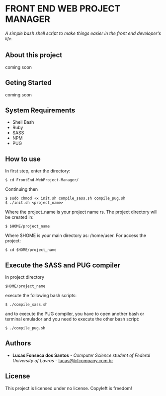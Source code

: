 # FRONT END WEB PROJECT MANAGER
###### A simple bash shell script to make things easier in the front end developer's life.

## About this project
coming soon

## Geting Started
coming soon

## System Requirements
- Shell Bash
- Ruby
- SASS
- NPM
- PUG

## How to use
In first step, enter the directory:
```
$ cd FrontEnd-WebProject-Manager/
```
Continuing then

```
$ sudo chmod +x init.sh compile_sass.sh compile_pug.sh
$ ./init.sh <project_name>
```

Where the project_name is your project name rs.
The project directory will be created in:

```
$ $HOME/project_name
```
Where $HOME is your main directory as: /home/user.
For access the project:

```
$ cd $HOME/project_name
```

## Execute the SASS and PUG compiler
In project directory

```
$HOME/project_name
```

execute the following bash scripts:

```
$ ./compile_sass.sh
```

and to execute the PUG compiler, you have to open another bash or terminal emulador and you need to execute the other bash script:

```
$ ./compile_pug.sh
```
## Authors
* **Lucas Fonseca dos Santos** - *Computer Science student of Federal University of Lavras* - lucas@lcfcompany.com.br
## License
This project is licensed under no license. Copyleft is freedom!

